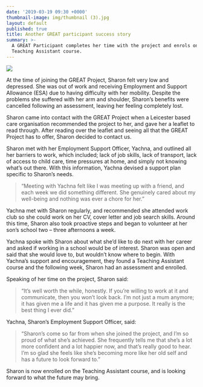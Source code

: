 ```yaml
---
date: '2019-03-19 09:30 +0000'
thumbnail-image: img/thumbnail (3).jpg
layout: default
published: true
title: Another GREAT participant success story
summary: >-
  A GREAT Participant completes her time with the project and enrols on a
  Teaching Assistant course.
---
```


![]({{site.baseurl}}/img/P1030516%20(Custom).jpg)

At the time of joining the GREAT Project, Sharon felt very low and depressed. She was out of work and receiving Employment and Support Allowance (ESA) due to having difficulty with her mobility. Despite the problems she suffered with her arm and shoulder, Sharon’s benefits were cancelled following an assessment, leaving her feeling completely lost. 

Sharon came into contact with the GREAT Project when a Leicester based care organisation recommended the project to her, and gave her a leaflet to read through. After reading over the leaflet and seeing all that the GREAT Project has to offer, Sharon decided to contact us.  

Sharon met with her Employment Support Officer, Yachna, and outlined all her barriers to work, which included; lack of job skills, lack of transport, lack of access to child care, time pressures at home, and simply not knowing what’s out there. With this information, Yachna devised a support plan specific to Sharon’s needs. 

> “Meeting with Yachna felt like I was meeting up with a friend, and each week we did something different. She genuinely cared about my well-being and nothing was ever a chore for her.”

Yachna met with Sharon regularly, and recommended she attended work club so she could work on her CV, cover letter and job search skills. Around this time, Sharon also took proactive steps and began to volunteer at her son’s school two – three afternoons a week. 

Yachna spoke with Sharon about what she’d like to do next with her career and asked if working in a school would be of interest. Sharon was open and said that she would love to, but wouldn’t know where to begin. With Yachna’s support and encouragement, they found a Teaching Assistant course and the following week, Sharon had an assessment and enrolled. 

Speaking of her time on the project, Sharon said: 

> “It’s well worth the while, honestly. If you’re willing to work at it and communicate, then you won’t look back. I’m not just a mum anymore; it has given me a life and it has given me a purpose. It really is the best thing I ever did.”

Yachna, Sharon’s Employment Support Officer, said:

> “Sharon’s come so far from when she joined the project, and I’m so proud of what she’s achieved. She frequently tells me that she’s a lot more confident and a lot happier now, and that’s really good to hear. I’m so glad she feels like she’s becoming more like her old self and has a future to look forward to.”

Sharon is now enrolled on the Teaching Assistant course, and is looking forward to what the future may bring. 
